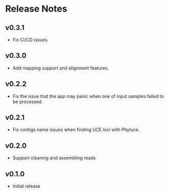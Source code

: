 # Release Notes

## v0.3.1

- Fix CI/CD issues.

## v0.3.0

- Add mapping support and alignment features.

## v0.2.2

- Fix the issue that the app may panic when one of input samples failed to be processed.

## v0.2.1

- Fix contigs name issues when finding UCE loci with Phyluce.

## v0.2.0

- Support cleaning and assembling reads

## v0.1.0

- Initial release
